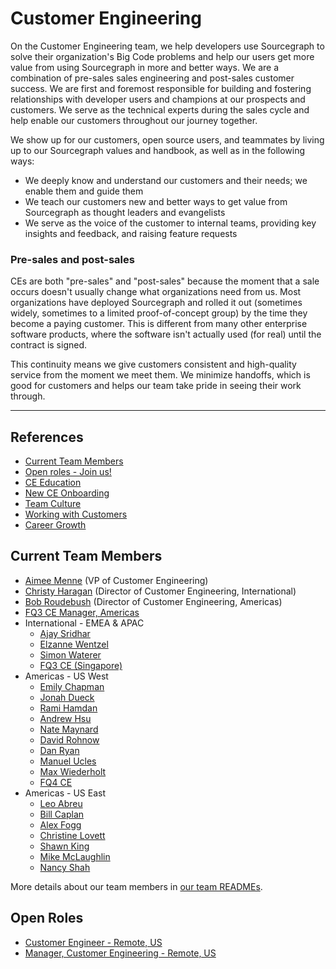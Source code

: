# Customer Engineering

On the Customer Engineering team, we help developers use Sourcegraph to solve their organization's Big Code problems and help our users get more value from using Sourcegraph in more and better ways. We are a combination of pre-sales sales engineering and post-sales customer success. We are first and foremost responsible for building and fostering relationships with developer users and champions at our prospects and customers. We serve as the technical experts during the sales cycle and help enable our customers throughout our journey together.

We show up for our customers, open source users, and teammates by living up to our Sourcegraph values and handbook, as well as in the following ways:

- We deeply know and understand our customers and their needs; we enable them and guide them
- We teach our customers new and better ways to get value from Sourcegraph as thought leaders and evangelists
- We serve as the voice of the customer to internal teams, providing key insights and feedback, and raising feature requests

### Pre-sales and post-sales

CEs are both "pre-sales" and "post-sales" because the moment that a sale occurs doesn't usually change what organizations need from us. Most organizations have deployed Sourcegraph and rolled it out (sometimes widely, sometimes to a limited proof-of-concept group) by the time they become a paying customer. This is different from many other enterprise software products, where the software isn't actually used (for real) until the contract is signed.

This continuity means we give customers consistent and high-quality service from the moment we meet them. We minimize handoffs, which is good for customers and helps our team take pride in seeing their work through.

---

## References

- [Current Team Members](#current-team-members)
- [Open roles - Join us!](#open-roles)
- [CE Education](education.md)
- [New CE Onboarding](onboarding.md)
- [Team Culture](team-culture.md)
- [Working with Customers](working-with-customers.md)
- [Career Growth](career-growth.md)

## Current Team Members

<!-- Alphabetically, by surname. -->

- [Aimee Menne](../company/team/index.md#aimee-menne-she-her) (VP of Customer Engineering)
- [Christy Haragan](../company/team/index.md#christy-haragan-she-her) (Director of Customer Engineering, International)
- [Bob Roudebush](../company/team/index.md#bob-roudebush-hehim) (Director of Customer Engineering, Americas)
- [FQ3 CE Manager, Americas](https://boards.greenhouse.io/sourcegraph91/jobs/4027471004)
- International - EMEA & APAC
  - [Ajay Sridhar](../company/team/index.md#ajay-sridhar-he-him)
  - [Elzanne Wentzel](../company/team/index.md#elzanne-wentzel-she-her)
  - [Simon Waterer](../company/team/index.md#simon-waterer-hehim)
  - [FQ3 CE (Singapore)](https://boards.greenhouse.io/sourcegraph91/jobs/4019078004)
- Americas - US West
  - [Emily Chapman](../company/team/index.md#emily-chapman-she-her)
  - [Jonah Dueck](../company/team/index.md#jonah-dueck-he-him)
  - [Rami Hamdan](../company/team/index.md#rami-hamdan-they-them)
  - [Andrew Hsu](../company/team/index.md#andrew-hsu-hehim)
  - [Nate Maynard](../company/team/index.md#nate-maynard-he-him)
  - [David Rohnow](../company/team/index.md#david-rohnow-he-him)
  - [Dan Ryan](../company/team/index.md#dan-ryan-he-him)
  - [Manuel Ucles](../company/team/index.md#manuel-ucles)
  - [Max Wiederholt](../company/team/index.md#max-wiederholt-he-him)
  - [FQ4 CE](https://boards.greenhouse.io/sourcegraph91/jobs/4003921004)
- Americas - US East
  - [Leo Abreu](../company/team/index.md#leo-abreu-he-him)
  - [Bill Caplan](../company/team/index.md#bill-caplan-he-him)
  - [Alex Fogg](../company/team/index.md#alex-fogg-he-him)
  - [Christine Lovett](../company/team/index.md#christine-lovett-she-her)
  - [Shawn King](../company/team/index.md#shawn-king-he-him)
  - [Mike McLaughlin](../company/team/index.md#mike-mclaughlin-he-him)
  - [Nancy Shah](../company/team/index.md#nancy-shah-sheher)

More details about our team members in [our team READMEs](ce-bios.md).

## Open Roles

- [Customer Engineer - Remote, US](https://boards.greenhouse.io/sourcegraph91/jobs/4003921004)
- [Manager, Customer Engineering - Remote, US](https://boards.greenhouse.io/sourcegraph91/jobs/4027471004)
